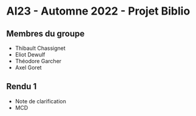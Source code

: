 # AI23 - Automne 2022 - Projet Biblio

## Membres du groupe
- Thibault Chassignet
- Eliot Dewulf
- Théodore Garcher
- Axel Goret

## Rendu 1
- Note de clarification
- MCD
